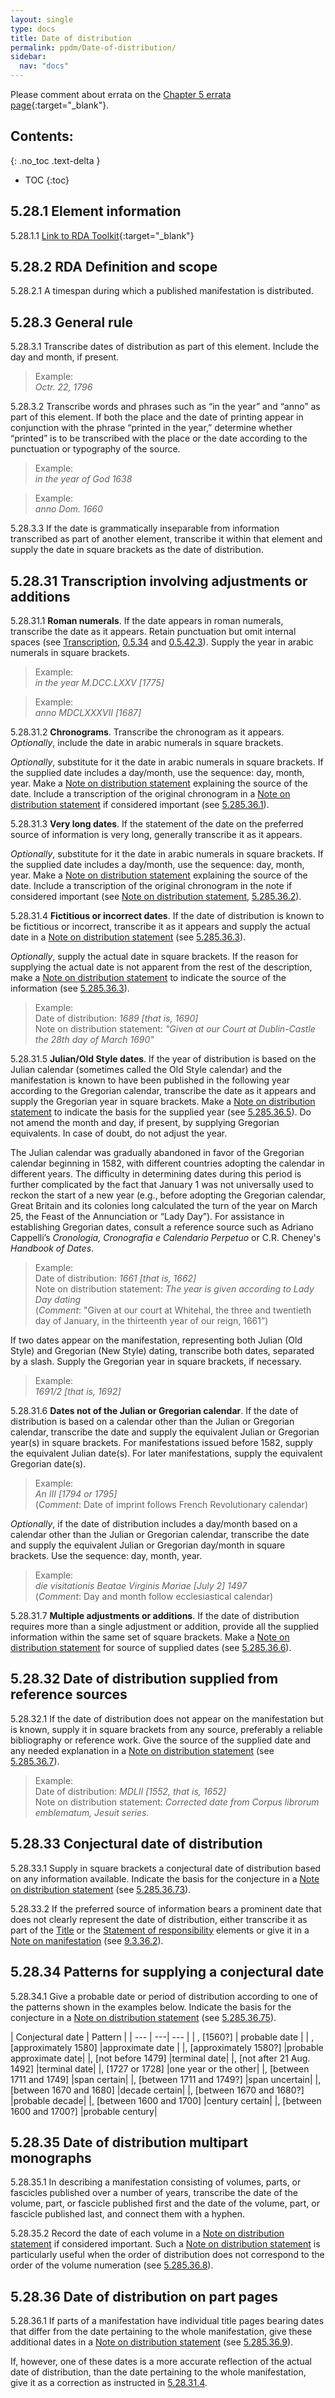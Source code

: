 ```yaml
---
layout: single
type: docs
title: Date of distribution
permalink: ppdm/Date-of-distribution/
sidebar:
  nav: "docs"
---
```


Please comment about errata on the [Chapter 5 errata page](https://docs.google.com/document/d/14roAt0euvJ-x_AboSVoOcMhDLkXYSk35-btRO8xgKZI/edit#heading=h.7ol7mamct4yh){:target="_blank"}.

## Contents:
{: .no_toc .text-delta }

- TOC
{:toc}

## 5.28.1 Element information

<a name="5.28.1.1">5.28.1.1</a> [Link to RDA Toolkit](https://beta.rdatoolkit.org/Content/Index?externalId=en-US_ala-65ea44c3-a78e-3883-9d14-6ef34c77067a){:target="_blank"}

## 5.28.2 RDA Definition and scope

<a name="5.28.2.1">5.28.2.1</a> A timespan during which a published manifestation is distributed.

## 5.28.3 General rule

<a name="5.28.3.1">5.28.3.1</a> Transcribe dates of distribution as part of this element. Include the day and month, if present.

>Example:  
><CITE>Octr. 22, 1796</CITE>

<a name="5.28.3.2">5.28.3.2</a> Transcribe words and phrases such as “in the year” and “anno” as part of this element. If both the place and the date of printing appear in conjunction with the phrase “printed in the year,” determine whether “printed” is to be transcribed with the place or the date according to the punctuation or typography of the source.

>Example:  
><CITE>in the year of God 1638</CITE>

>Example:  
><CITE>anno Dom. 1660</CITE>

<a name="5.28.3.3">5.28.3.3</a> If the date is grammatically inseparable from information transcribed as part of another element, transcribe it within that element and supply the date in square brackets as the date of distribution.

## 5.28.31 Transcription involving adjustments or additions

<a name="5.28.31.1">5.28.31.1</a> **Roman numerals**. If the date appears in roman numerals, transcribe the date as it appears. Retain punctuation but omit internal spaces (see [Transcription](/DCRMR/general-rules/Transcription/), [0.5.34](/DCRMR/general-rules/Transcription/#0534-punctuation-within-roman-numerals) and [0.5.42.3](/DCRMR/general-rules/Transcription/#0.5.42.3)). Supply the year in arabic numerals in square brackets.

>Example:  
><CITE>in the year M.DCC.LXXV [1775]</CITE>

>Example:  
><CITE>anno MDCLXXXVII [1687]</CITE>

<a name="5.28.31.2">5.28.31.2</a> **Chronograms**. Transcribe the chronogram as it appears. *Optionally*, include the date in arabic numerals in square brackets.

*Optionally*, substitute for it the date in arabic numerals in square brackets. If the supplied date includes a day/month, use the sequence: day, month, year. Make a [Note on distribution statement](/DCRMR/ppdm/Note-on-distribution-statement/) explaining the source of the date. Include a transcription of the original chronogram in a [Note on distribution statement](/DCRMR/ppdm/Note-on-distribution-statement/) if considered important (see [5.285.36.1](/DCRMR/ppdm/Note-on-distribution-statement/#5.285.36.1)).

<a name="5.28.31.3">5.28.31.3</a> **Very long dates**. If the statement of the date on the preferred source of information is very long, generally transcribe it as it appears. 

*Optionally*, substitute for it the date in arabic numerals in square brackets. If the supplied date includes a day/month, use the sequence: day, month, year. Make a [Note on distribution statement](/DCRMR/ppdm/Note-on-distribution-statement/) explaining the source of the date. Include a transcription of the original chronogram in the note if considered important (see [Note on distribution statement](/DCRMR/ppdm/Note-on-distribution-statement/), [5.285.36.2](/DCRMR/ppdm/Note-on-distribution-statement/#5.285.36.2)).

<a name="5.28.31.4">5.28.31.4</a> **Fictitious or incorrect dates**. If the date of distribution is known to be fictitious or incorrect, transcribe it as it appears and supply the actual date in a [Note on distribution statement](/DCRMR/ppdm/Note-on-distribution-statement/) (see [5.285.36.3](/DCRMR/ppdm/Note-on-distribution-statement/#5.285.36.3)).

*Optionally*, supply the actual date in square brackets.  If the reason for supplying the actual date is not apparent from the rest of the description, make a [Note on distribution statement](/DCRMR/ppdm/Note-on-distribution-statement/) to indicate the source of the information (see [5.285.36.3](/DCRMR/ppdm/Note-on-distribution-statement/#5.285.36.3)).

>Example:  
>Date of distribution: <CITE>1689 [that is, 1690]</CITE>  
>Note on distribution statement: <CITE>"Given at our Court at Dublin-Castle the 28th day of March 1690"</CITE>

<a name="5.28.31.5">5.28.31.5</a>  **Julian/Old Style dates**. If the year of distribution is based on the Julian calendar (sometimes called the Old Style calendar) and the manifestation is known to have been published in the following year according to the Gregorian calendar, transcribe the date as it appears and supply the Gregorian year in square brackets.  Make a [Note on distribution statement](/DCRMR/ppdm/Note-on-distribution-statement/) to indicate the basis for the supplied year (see [5.285.36.5](/DCRMR/ppdm/Note-on-distribution-statement/#5.285.36.5)). Do not amend the month and day, if present, by supplying Gregorian equivalents. In case of doubt, do not adjust the year.

The Julian calendar was gradually abandoned in favor of the Gregorian calendar beginning in 1582, with different countries adopting the calendar in different years. The difficulty in determining dates during this period is further complicated by the fact that January 1 was not universally used to reckon the start of a new year (e.g., before adopting the Gregorian calendar, Great Britain and its colonies long calculated the turn of the year on March 25, the Feast of the Annunciation or “Lady Day”). For assistance in establishing Gregorian dates, consult a reference source such as Adriano Cappelli’s *Cronologia, Cronografia e Calendario Perpetuo* or C.R. Cheney's *Handbook of Dates*.

>Example:  
>Date of distribution: <CITE>1661 [that is, 1662]</CITE>  
>Note on distribution statement: <CITE>The year is given according to Lady Day dating</CITE>  
>(*Comment*: "Given at our court at Whitehal, the three and twentieth day of January, in the thirteenth year of our reign, 1661”)

If two dates appear on the manifestation, representing both Julian (Old Style) and Gregorian (New Style) dating, transcribe both dates, separated by a slash. Supply the Gregorian year in square brackets, if necessary.

>Example:  
><CITE>1691/2 [that is, 1692]</CITE>

<a name="5.28.31.6">5.28.31.6</a> **Dates not of the Julian or Gregorian calendar**.  If the date of distribution is based on a calendar other than the Julian or Gregorian calendar, transcribe the date and supply the equivalent Julian or Gregorian year(s) in square brackets.  For manifestations issued before 1582, supply the equivalent Julian date(s). For later manifestations, supply the equivalent Gregorian date(s).

>Example:  
><CITE>An III [1794 or 1795]</CITE>  
>(*Comment*: Date of imprint follows French Revolutionary calendar)

*Optionally*, if the date of distribution includes a day/month based on a calendar other than the Julian or Gregorian calendar, transcribe the date and supply the equivalent Julian or Gregorian day/month in square brackets. Use the sequence: day, month, year.

>Example:  
><CITE>die visitationis Beatae Virginis Mariae [July 2] 1497</CITE>  
>(*Comment*: Day and month follow ecclesiastical calendar)

<a name="5.28.31.7">5.28.31.7</a> **Multiple adjustments or additions**. If the date of distribution requires more than a single adjustment or addition, provide all the supplied information within the same set of square brackets.  Make a [Note on distribution statement](/DCRMR/ppdm/Note-on-distribution-statement/) for source of supplied dates (see [5.285.36.6](/DCRMR/ppdm/Note-on-distribution-statement/#5.285.36.6)).

## 5.28.32 Date of distribution supplied from reference sources

<a name="5.28.32.1">5.28.32.1</a> If the date of distribution does not appear on the manifestation but is known, supply it in square brackets from any source, preferably a reliable bibliography or reference work. Give the source of the supplied date and any needed explanation in a [Note on distribution statement](/DCRMR/ppdm/Note-on-distribution-statement/) (see [5.285.36.7](/DCRMR/ppdm/Note-on-distribution-statement/#5.285.36.7)).

>Example:  
>Date of distribution: <CITE>MDLII [1552, that is, 1652]</CITE>  
>Note on distribution statement: <CITE>Corrected date from Corpus librorum emblematum, Jesuit series.</CITE>

## 5.28.33 Conjectural date of distribution

<a name="5.28.33.1">5.28.33.1</a> Supply in square brackets a conjectural date of distribution based on any information available. Indicate the basis for the conjecture in a [Note on distribution statement](/DCRMR/ppdm/Note-on-distribution-statement/) (see [5.285.36.73](/DCRMR/ppdm/Note-on-distribution-statement/#5.285.36.73)).

<a name="5.28.33.2">5.28.33.2</a> If the preferred source of information bears a prominent date that does not clearly represent the date of distribution, either transcribe it as part of the [Title](/DCRMR/title/) or the [Statement of responsibility](/DCRMR/sor/) elements or give it in a [Note on manifestation](/DCRMR/additional-notes/Note-on-manifestation/) (see [9.3.36.2](/DCRMR/additional-notes/Note-on-manifestation/#9.3.36.2)).

## 5.28.34 Patterns for supplying a conjectural date

<a name="5.28.34.1">5.28.34.1</a> Give a probable date or period of distribution according to one of the patterns shown in the examples below. Indicate the basis for the conjecture in a [Note on distribution statement](/DCRMR/ppdm/Note-on-distribution-statement/) (see [5.285.36.75](/DCRMR/ppdm/Note-on-distribution-statement/#5.285.36.75)).

| Conjectural date | Pattern |
| --- | ---| --- |
| , [1560?]	| probable date | 
| , [approximately 1580] |approximate date | 
|, [approximately 1580?] |probable approximate date|
|, [not before 1479] |terminal date|
|, [not after 21 Aug. 1492]	|terminal date|
|, [1727 or 1728] |one year or the other|
|, [between 1711 and 1749] |span certain|
|, [between 1711 and 1749?] |span uncertain|
|, [between 1670 and 1680] |decade certain|
|, [between 1670 and 1680?] |probable decade|
|, [between 1600 and 1700] |century certain|
|, [between 1600 and 1700?] |probable century|

## 5.28.35 Date of distribution multipart monographs

<a name="5.28.35.1">5.28.35.1</a> In describing a manifestation consisting of volumes, parts, or fascicles published over a number of years, transcribe the date of the volume, part, or fascicle published first and the date of the volume, part, or fascicle published last, and connect them with a hyphen.

<a name="5.28.35.2">5.28.35.2</a> Record the date of each volume in a [Note on distribution statement](/DCRMR/ppdm/Note-on-distribution-statement/) if considered important. Such a [Note on distribution statement](/DCRMR/ppdm/Note-on-distribution-statement/) is particularly useful when the order of distribution does not correspond to the order of the volume numeration (see [5.285.36.8](/DCRMR/ppdm/Note-on-distribution-statement/#5.285.36.8)).

## 5.28.36 Date of distribution on part pages

<a name="5.28.36.1">5.28.36.1</a> If parts of a manifestation have individual title pages bearing dates that differ from the date pertaining to the whole manifestation, give these additional dates in a [Note on distribution statement](/DCRMR/ppdm/Note-on-distribution-statement/) (see [5.285.36.9](/DCRMR/ppdm/Note-on-distribution-statement/#5.285.36.9)). 

If, however, one of these dates is a more accurate reflection of the actual date of distribution, than the date pertaining to the whole manifestation, give it as a correction as instructed in [5.28.31.4](#5.28.31.4).
